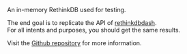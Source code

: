 
An in-memory RethinkDB used for testing.

The end goal is to replicate the API of [rethinkdbdash](https://github.com/neumino/rethinkdbdash).<br/>
For all intents and purposes, you should get the same results.

Visit the [Github repository](https://github.com/aleclarson/rethinkdb-mock) for more information.

